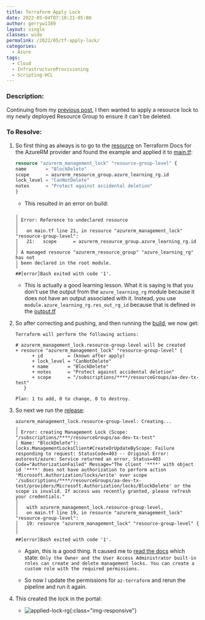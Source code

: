 ```yaml
---
title: Terraform Apply Lock
date: 2022-05-04T07:10:21-05:00
author: gerryw1389
layout: single
classes: wide
permalink: /2022/05/tf-apply-lock/
categories:
  - Azure
tags:
  - Cloud
  - InfrastructureProvisioning
  - Scripting-HCL
---
```

<!--more-->

### Description:

Continuing from my [previous post](https://automationadmin.com/2022/05/setup-azdo-terraform/), I then wanted to apply a resource lock to my newly deployed Resource Group to ensure it can't be deleted.

### To Resolve:

1. So first thing as always is to go to the [resource](https://registry.terraform.io/providers/hashicorp/azurerm/latest/docs/resources/management_lock) on Terraform Docs for the AzureRM provider and found the example and applied it to [main.tf](https://github.com/gerryw1389/terraform-examples/blob/main/resource-group-w-lock/Deploy/main.tf):

   ```terraform
   resource "azurerm_management_lock" "resource-group-level" {
   name       = "BlockDelete"
   scope      = azurerm_resource_group.azure_learning_rg.id
   lock_level = "CanNotDelete"
   notes      = "Protect against accidental deletion"
   }
   ```

   - This resulted in an error on build:

   ```
   ╷
   │ Error: Reference to undeclared resource
   │ 
   │   on main.tf line 21, in resource "azurerm_management_lock" "resource-group-level":
   │   21:   scope      = azurerm_resource_group.azure_learning_rg.id
   │ 
   │ A managed resource "azurerm_resource_group" "azure_learning_rg" has not
   │ been declared in the root module.
   ╵
   ##[error]Bash exited with code '1'.

   ```

   - This is actually a good learning lesson. What it is saying is that you don't use the output from the `azure_learning_rg` module because it does not have an output associated with it. Instead, you use `module.azure_learning_rg.res_out_rg_id` because that is defined in the [output.tf](https://github.com/gerryw1389/terraform-examples/blob/main/resource-group-w-lock/ResourceGroup/outputs.tf)

1. So after correcting and pushing, and then running the [build](https://github.com/gerryw1389/terraform-examples/blob/main/resource-group-w-lock/build.yaml), we now get:

   ```
   Terraform will perform the following actions:

   # azurerm_management_lock.resource-group-level will be created
   + resource "azurerm_management_lock" "resource-group-level" {
         + id         = (known after apply)
         + lock_level = "CanNotDelete"
         + name       = "BlockDelete"
         + notes      = "Protect against accidental deletion"
         + scope      = "/subscriptions/****/resourceGroups/aa-dev-tx-test"
      }

   Plan: 1 to add, 0 to change, 0 to destroy.
   ```

1. So next we run the [release](https://github.com/gerryw1389/terraform-examples/blob/main/resource-group-w-lock/release.yaml):

   ```
   azurerm_management_lock.resource-group-level: Creating...
   ╷
   │ Error: creating Management Lock (Scope: "/subscriptions/****/resourceGroups/aa-dev-tx-test"
   │ Name: "BlockDelete"): locks.ManagementLocksClient#CreateOrUpdateByScope: Failure responding to request: StatusCode=403 -- Original Error: autorest/azure: Service returned an error. Status=403 Code="AuthorizationFailed" Message="The client '****' with object id '****' does not have authorization to perform action 'Microsoft.Authorization/locks/write' over scope '/subscriptions/****/resourceGroups/aa-dev-tx-test/providers/Microsoft.Authorization/locks/BlockDelete' or the scope is invalid. If access was recently granted, please refresh your credentials."
   │ 
   │   with azurerm_management_lock.resource-group-level,
   │   on main.tf line 19, in resource "azurerm_management_lock" "resource-group-level":
   │   19: resource "azurerm_management_lock" "resource-group-level" {
   │ 
   ╵
   ##[error]Bash exited with code '1'.
   ```

   - Again, this is a good thing. It caused me to [read the docs](https://docs.microsoft.com/en-us/azure/azure-resource-manager/management/lock-resources?tabs=json) which state: `Only the Owner and the User Access Administrator built-in roles can create and delete management locks. You can create a custom role with the required permissions.`

   - So now I update the permissions for `az-terraform` and rerun the pipeline and run it again.

1. This created the lock in the portal:

   - ![applied-lock-rg](https://automationadmin.com/assets/images/uploads/2022/05/lock-created.jpg){:class="img-responsive"}
